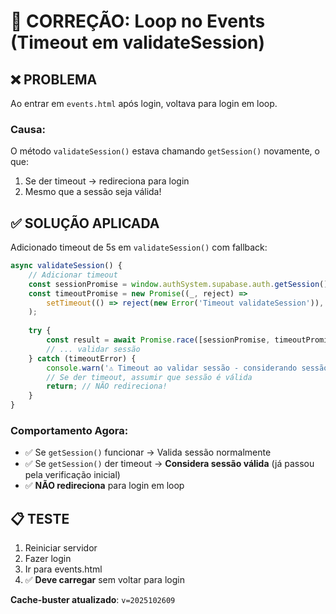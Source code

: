 # 🔧 CORREÇÃO: Loop no Events (Timeout em validateSession)

## ❌ PROBLEMA

Ao entrar em `events.html` após login, voltava para login em loop.

### Causa:
O método `validateSession()` estava chamando `getSession()` novamente, o que:
1. Se der timeout → redireciona para login
2. Mesmo que a sessão seja válida!

## ✅ SOLUÇÃO APLICADA

Adicionado timeout de 5s em `validateSession()` com fallback:

```javascript
async validateSession() {
    // Adicionar timeout
    const sessionPromise = window.authSystem.supabase.auth.getSession();
    const timeoutPromise = new Promise((_, reject) => 
        setTimeout(() => reject(new Error('Timeout validateSession')), 5000)
    );
    
    try {
        const result = await Promise.race([sessionPromise, timeoutPromise]);
        // ... validar sessão
    } catch (timeoutError) {
        console.warn('⚠️ Timeout ao validar sessão - considerando sessão válida');
        // Se der timeout, assumir que sessão é válida
        return; // NÃO redireciona!
    }
}
```

### Comportamento Agora:
- ✅ Se `getSession()` funcionar → Valida sessão normalmente
- ✅ Se `getSession()` der timeout → **Considera sessão válida** (já passou pela verificação inicial)
- ✅ **NÃO redireciona** para login em loop

## 📋 TESTE

1. Reiniciar servidor
2. Fazer login
3. Ir para events.html
4. ✅ **Deve carregar** sem voltar para login

**Cache-buster atualizado**: `v=2025102609`

